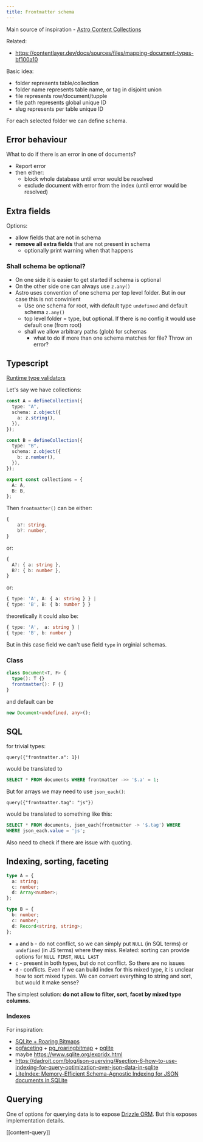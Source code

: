```yaml
---
title: Frontmatter schema
---
```


Main source of inspiration - [Astro Content Collections](https://docs.astro.build/en/guides/content-collections/)

Related:

- https://contentlayer.dev/docs/sources/files/mapping-document-types-bf100a10

Basic idea:

- folder represents table/collection
- folder name represents table name, or tag in disjoint union
- file represents row/document/tupple
- file path represents global unique ID
- slug represents per table unique ID

For each selected folder we can define schema.

## Error behaviour

What to do if there is an error in one of documents?

- Report error
- then either:
  - block whole database until error would be resolved
  - exclude document with error from the index (until error would be resolved)

## Extra fields

Options:

- allow fields that are not in schema
- **remove all extra fields** that are not present in schema
  - optionally print warning when that happens

### Shall schema be optional?

- On one side it is easier to get started if schema is optional
- On the other side one can always use `z.any()`
- Astro uses convention of one schema per top level folder. But in our case this is not convinient
  - Use one schema for root, with default type `undefined` and default schema `z.any()`
  - top level folder = type, but optional. If there is no config it would use default one (from root)
  - shall we allow arbitrary paths (glob) for schemas
    - what to do if more than one schema matches for file? Throw an error?

## Typescript

[Runtime type validators](https://stereobooster.com/posts/runtime-type-validators/)

Let's say we have collections:

```ts
const A = defineCollection({
  type: "A",
  schema: z.object({
    a: z.string(),
  }),
});

const B = defineCollection({
  type: "B",
  schema: z.object({
    b: z.number(),
  }),
});

export const collections = {
  A: A,
  B: B,
};
```

Then `frontmatter()` can be either:

```ts
{
    a?: string,
    b?: number,
}
```

or:

```ts
{
  A?: { a: string },
  B?: { b: number },
}
```

or:

```ts
{ type: 'A', A: { a: string } } |
{ type: 'B', B: { b: number } }
```

theoretically it could also be:

```ts
{ type: 'A',  a: string } |
{ type: 'B', b: number }
```

But in this case field we can't use field `type` in orginial schemas.

### Class

```ts
class Document<T, F> {
  type(): T {}
  frontmatter(): F {}
}
```

and default can be

```ts
new Document<undefined, any>();
```

## SQL

for trivial types:

```
query({"frontmatter.a": 1})
```

would be translated to

```sql
SELECT * FROM documents WHERE frontmatter ->> '$.a' = 1;
```

But for arrays we may need to use `json_each()`:

```
query({"frontmatter.tag": "js"})
```

would be translated to something like this:

```sql
SELECT * FROM documents, json_each(frontmatter -> '$.tag') WHERE
WHERE json_each.value = 'js';
```

Also need to check if there are issue with quoting.

## Indexing, sorting, faceting

```ts
type A = {
  a: string;
  c: number;
  d: Array<number>;
};

type B = {
  b: number;
  c: number;
  d: Record<string, string>;
};
```

- `a` and `b` - do not conflict, so we can simply put `NULL` (in SQL terms) or `undefined` (in JS terms) where they miss. Related: sorting can provide options for `NULL FIRST`, `NULL LAST`
- `c` - present in both types, but do not conflict. So there are no issues
- `d` - conflicts. Even if we can build index for this mixed type, it is unclear how to sort mixed types. We can convert everything to string and sort, but would it make sense?

The simplest solution: **do not allow to filter, sort, facet by mixed type columns**.

### Indexes

For inspiration:

- [SQLite + Roaring Bitmaps](https://github.com/oldmoe/roaringlite)
- [pgfaceting](https://github.com/cybertec-postgresql/pgfaceting) + [pg_roaringbitmap](https://github.com/ChenHuajun/pg_roaringbitmap) + [pglite](https://github.com/electric-sql/pglite/issues/18)
- maybe https://www.sqlite.org/expridx.html
- https://dadroit.com/blog/json-querying/#section-6-how-to-use-indexing-for-query-optimization-over-json-data-in-sqlite
- [LiteIndex: Memory-Efficient Schema-Agnostic Indexing for JSON documents in SQLite](https://www.researchgate.net/publication/348889953_LiteIndex_Memory-Efficient_Schema-Agnostic_Indexing_for_JSON_documents_in_SQLite)

## Querying

One of options for querying data is to expose [Drizzle ORM](https://orm.drizzle.team/docs/rqb). But this exposes implementation details.

[[content-query]]
